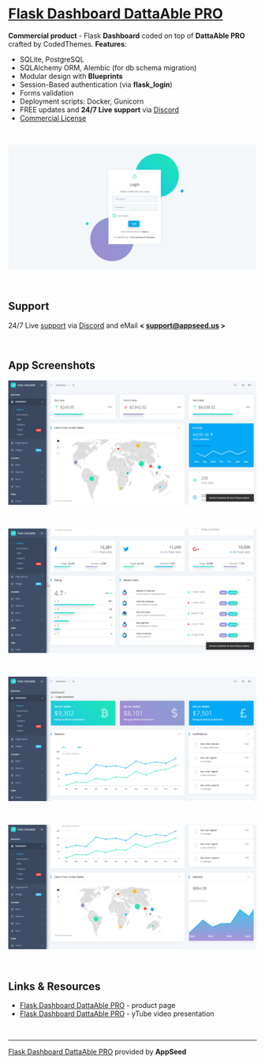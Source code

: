 # [Flask Dashboard DattaAble PRO](https://appseed.us/admin-dashboards/flask-dashboard-dattaable-pro)

**Commercial product** - Flask **Dashboard** coded on top of **DattaAble PRO** crafted by CodedThemes. **Features**:

- SQLite, PostgreSQL
- SQLAlchemy ORM, Alembic (for db schema migration)
- Modular design with **Blueprints**
- Session-Based authentication (via **flask_login**)
- Forms validation
- Deployment scripts: Docker, Gunicorn
- FREE updates and **24/7 Live support** via [Discord](https://discord.gg/fZC6hup)
- [Commercial License](./LICENSE.md)

<br />

![Flask Dashboard DattaAble PRO - Gif animated intro.](https://raw.githubusercontent.com/app-generator/static/master/flask-dashboard-dattaable-pro/flask-dashboard-dattaable-pro-intro.gif)

<br />

## Support

24/7 Live [support](appseed.us/support) via [Discord](https://discord.gg/fZC6hup) and eMail **< support@appseed.us >**

<br />

## App Screenshots

![Flask Dashboard DattaAble PRO - App Screen.](https://raw.githubusercontent.com/app-generator/static/master/flask-dashboard-dattaable-pro/flask-dashboard-dattaable-pro-screen.png)

<br />

![Flask Dashboard DattaAble PRO - App Screen.](https://raw.githubusercontent.com/app-generator/static/master/flask-dashboard-dattaable-pro/flask-dashboard-dattaable-pro-screen-1.png)

<br />

![Flask Dashboard DattaAble PRO - App Screen.](https://raw.githubusercontent.com/app-generator/static/master/flask-dashboard-dattaable-pro/flask-dashboard-dattaable-pro-screen-2.png)

<br />

![Flask Dashboard DattaAble PRO - App Screen.](https://raw.githubusercontent.com/app-generator/static/master/flask-dashboard-dattaable-pro/flask-dashboard-dattaable-pro-screen-3.png)

<br />

## Links & Resources

- [Flask Dashboard DattaAble PRO](https://appseed.us/admin-dashboards/flask-dashboard-dattaable-pro) - product page
- [Flask Dashboard DattaAble PRO](https://www.youtube.com/watch?v=l2Hh5t6OdWU) - yTube video presentation

<br />

---
[Flask Dashboard DattaAble PRO](https://appseed.us/admin-dashboards/flask-dashboard-dattaable-pro) provided by **AppSeed**
